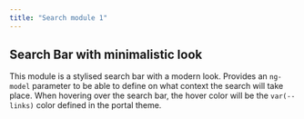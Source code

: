 ```yaml
---
title: "Search module 1"
---
```



## Search Bar with minimalistic look

This module is a stylised search bar with a modern look. Provides an `ng-model` parameter to be able to define on what context the search will take place. When hovering over the search bar, the hover color will be the `var(--links)` color defined in the portal theme.


